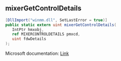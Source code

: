 ## mixerGetControlDetails

```csharp
[DllImport("winmm.dll", SetLastError = true)]
public static extern uint mixerGetControlDetails(
   IntPtr hmxobj,
   ref MIXERCONTROLDETAILS pmxcd,
   uint fdwDetails
);
```

Microsoft documentation: [Link](https://learn.microsoft.com/en-us/windows/win32/api/mmeapi/nf-mmeapi-mixergetcontroldetails)
